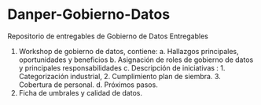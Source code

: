 # Danper-Gobierno-Datos
Repositorio de entregables de Gobierno de Datos
Entregables
1. Workshop de gobierno de datos, contiene:
   a. Hallazgos principales, oportunidades y beneficios
   b. Asignación de roles de gobierno de datos y principales responsabilidades
   c. Descripción de iniciativas : 1. Categorización industrial, 2. Cumplimiento plan de siembra. 3. Cobertura de personal.
   d. Próximos pasos.
3. Ficha de umbrales y calidad de datos.
